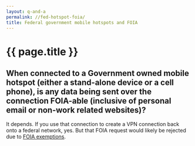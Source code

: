 ```yaml
---
layout: q-and-a
permalink: //fed-hotspot-foia/
title: Federal government mobile hotspots and FOIA
---
```

# {{ page.title }}

## When connected to a Government owned mobile hotspot (either a stand-alone device or a cell phone), is any data being sent over the connection FOIA-able (inclusive of personal email or non-work related websites)?

It depends. If you use that connection to create a VPN connection back onto a federal network, yes. But that FOIA request would likely be rejected due to [FOIA exemptions](http://www.foia.gov/faq.html#exemptions).
